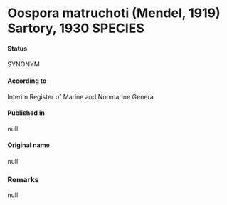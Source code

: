 # Oospora matruchoti (Mendel, 1919) Sartory, 1930 SPECIES

#### Status
SYNONYM

#### According to
Interim Register of Marine and Nonmarine Genera

#### Published in
null

#### Original name
null

### Remarks
null
